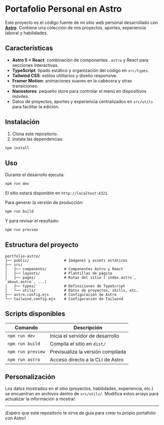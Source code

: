 # Portafolio Personal en Astro

Este proyecto es el código fuente de mi sitio web personal desarrollado con **[Astro](https://astro.build/)**. Contiene una colección de mis proyectos, aportes, experiencia laboral y habilidades.

## Características

- **Astro 5 + React**: combinación de componentes `.astro` y React para secciones interactivas.
- **TypeScript**: tipado estático y organización del código en `src/types`.
- **Tailwind CSS**: estilos utilitarios y diseño responsive.
- **Framer Motion**: animaciones suaves en la cabecera y otras transiciones.
- **Nanostores**: pequeño store para controlar el menú en dispositivos móviles.
- Datos de proyectos, aportes y experiencia centralizados en `src/utils` para facilitar la edición.

## Instalación

1. Clona este repositorio.
2. Instala las dependencias:

```bash
npm install
```

## Uso

Durante el desarrollo ejecuta:

```bash
npm run dev
```

El sitio estará disponible en `http://localhost:4321`.

Para generar la versión de producción:

```bash
npm run build
```

Y para revisar el resultado:

```bash
npm run preview
```

## Estructura del proyecto

```
portfolio-astro/
├── public/                # Imágenes y assets estáticos
├── src/
│   ├── components/        # Componentes Astro y React
│   ├── layouts/           # Plantillas de página
│   ├── pages/             # Rutas del sitio (`index.astro`, `about.astro`, ...)
│   ├── types/             # Definiciones de TypeScript
│   └── utils/             # Datos de proyectos, skills, etc.
├── astro.config.mjs       # Configuración de Astro
└── tailwind.config.mjs    # Configuración de Tailwind
```

## Scripts disponibles

| Comando            | Descripción                               |
| ------------------ | ----------------------------------------- |
| `npm run dev`      | Inicia el servidor de desarrollo          |
| `npm run build`    | Compila el sitio en `dist/`               |
| `npm run preview`  | Previsualiza la versión compilada         |
| `npm run astro`    | Acceso directo a la CLI de Astro          |

## Personalización

Los datos mostrados en el sitio (proyectos, habilidades, experiencia, etc.) se encuentran en archivos dentro de `src/utils/`. Modifica estos arrays para actualizar la información a mostrar.

---

¡Espero que este repositorio te sirva de guía para crear tu propio portafolio con Astro!

